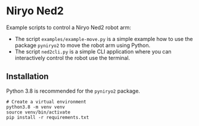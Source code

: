 # Niryo Ned2

Example scripts to control a Niryo Ned2 robot arm:

* The script `examples/example-move.py` is a simple example how to use the package `pyniryo2` to move the robot arm using Python.
* The script `ned2cli.py` is a simple CLI application where you can interactively control the robot use the terminal.

## Installation

Python 3.8 is recommended for the `pyniryo2` package.

```shell
# Create a virtual environment
python3.8 -m venv venv
source venv/bin/activate
pip install -r requirements.txt
```
